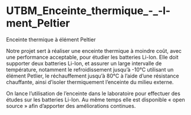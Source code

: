 # UTBM_Enceinte_thermique_-_-l-ment_Peltier
Enceinte thermique à élément Peltier

  Notre projet sert à réaliser une enceinte thermique à moindre coût, avec une performance acceptable, pour étudier les batteries Li-Ion.
Elle doit supporter deux batteries Li-Ion, et assurer un large intervalle de température, notamment le refroidissement jusqu’à -10°C utilisant un élément Petlier, le réchauffement jusqu’à 80°C à l’aide d’une résistance chauffante, ainsi d’isoler thermiquement l’enceinte du milieu externe. 

  On lance l’utilisation de l’enceinte dans le laboratoire pour effectuer des études sur les batteries Li-Ion. Au même temps elle est disponible « open source » afin d’apporter des améliorations continues. 
